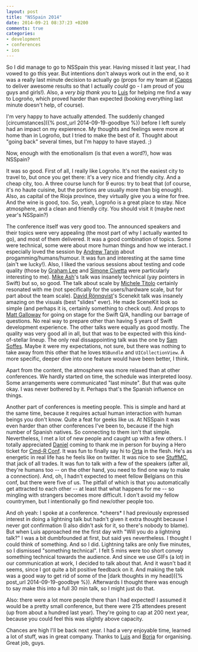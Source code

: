 ```yaml
---
layout: post
title: "NSSpain 2014"
date: 2014-09-21 08:37:23 +0200
comments: true
categories:
- development
- conferences
- ios
---
```


So I did manage to go to NSSpain this year. Having missed it last year, I had vowed to go this year. But intentions don't always work out in the end, so it was a really last minute decision to actually go (props for my team at [iCapps](http://icapps.com) to deliver awesome results so that I actually *could* go - I am proud of you guys and girls!). Also, a *very big thank you* to [Luis](http://twitter.com/lascorbe) for helping me find a way to Logroño, which proved harder than expected (booking everything last minute doesn't help, of course).

I'm very happy to have actually attended. The suddenly changed [circumstances]({% post_url 2014-09-19-goodbye %}) before I left surely had an impact on my expierence. My thoughts and feelings were more at home than in Logroño, but I tried to make the best of it. Thought about "going back" several times, but I'm happy to have stayed. ;)

Now, enough with the emotionalism (is that even a word?), how was NSSpain?

It was so good. First of all, I really like Logroño. It's not the easiest city to travel to, but once you get there: it's a very nice and friendly city. And a cheap city, too. A three course lunch for 9 euros: try to beat that (of course, it's no haute cuisine, but the portions are usually more than big enough). Also, as capital of the Rioja province, they virtually give you a wine for free. And the wine is good, too. So, yeah, Logroño is a great place to stay. Nice atmosphere, and a clean and friendly city. You should visit it (maybe next year's NSSpain?)

The conference itself was very good too. The announced speakers and their topics were very appealing (the most part of why I actually wanted to go), and most of them delivered. It was a good combination of topics. Some were technical, some were about more human things and how we interact. I especially loved the session by [Andrew Tarvin](http://twitter.com/humorthatworks) about progamming/humans/humour. It was fun and interesting at the same time (ain't we lucky!). Also, I liked the various sessions about testing and code quality (those by [Graham Lee](http://twitter.com/secboffin) and [Simone Civetta](https://twitter.com/viteinfinite) were particularly interesting to me). [Mike Ash](http://twitter.com/mikeash)'s talk was insanely technical (yay pointers in Swift) but so, so good. The talk about scale by [Michele Titolo](http://twitter.com/micheletitolo) certainly resonated with me (not specifically for the users/hardware scale, but for part about the team scale). [David Rönnqvist](http://twitter.com/davidronnqvist)'s Scenekit talk was insanely amazing on the visuals (best "slides" ever). He made SceneKit look so simple (and perhaps it is, certainly something to check out). And props to [Matt Galloway](http://twitter.com/mattjgalloway) for going on stage for the Swift Q/A, handling our barrage of questions. No real way to prepare other than having 5 years of Swift development experience. The other talks were equally as good mostly. The quality was very good all in all, but that was to be expected with this kind-of-stellar lineup. The only real dissappointing talk was the one by [Sam Soffes](http://twitter.com/soffes). Maybe it were my expectations, not sure, but there was nothing to take away from this other that he loves `NSBundle` and `UICollectionView`. A more specific, deeper dive into one feature would have been better, I think.

Apart from the content, the atmosphere was more relaxed than at other conferences. We hardly started on time, the schedule was interpreted loosy. Some arrangements were communicated "last minute". But that was quite okay. I was never bothered by it. Perhaps that's the Spanish influence on things.

Another part of conferences is meeting people. This is simple and hard at the same time, because it requires actual human interaction with human beings you don't know. Quite a feat for geeks like us. At NSSpain it was even harder than other conferences I've been to, because if the high number of Spanish natives. So connecting to them isn't that simple. Nevertheless, I met a lot of new people and caught up with a few others. I totally appreciated [Daniel](http://www.twitter.com/Daniel1of1) coming to thank me in person for buying a Hero ticket for [Cmd-R Conf](http://cmdrconf.com). It was fun to finally say hi to [Orta](http://twitter.com/orta) in the flesh. He's as energetic in real life has he feels like on twitter. It was nice to see [StuffMC](http://twitter.com/StuffMC), that jack of all trades. It was fun to talk with a few of the speakers (after all, they're humans too -- on the other hand, you need to find one way to make a connection). And, oh, I hadn't expected to meet fellow Belgians on this conf, but there were five of us. The pitfall of which is that you automatically get attracted to each other -- at least that what happens for me -- so mingling with strangers becomes more difficult. I don't avoid my fellow countrymen, but I intentionally go find new/other people too.

And oh yeah: I spoke at a conference. \*cheers\* I had previously expressed interest in doing a lightning talk but hadn't given it extra thought because I never got confirmation (I also didn't ask for it, so there's nobody to blame). But when Luis approached me the first day with "Will you do a lightning talk?" I was a bit dumbfounded at first, but said yes nevertheless. I thought I could think of something. And so I did. Lightning talks are only five minutes, so I dismissed "something technical". I felt 5 mins were too short convey something technical towards the audience. And since we use GIFs (a lot) in our communication at work, I decided to talk about that. And it wasn't bad it seems, since I got quite a bit positive feedback on it. And making the talk was a good way to get rid of some of the [dark thoughts in my head]({% post_url 2014-09-19-goodbye %}). Afterwards I thought there was enough to say make this into a full 30 min talk, so I might just do that.

Also: there were a lot more people there than I had expected! I assumed it would be a pretty small conference, but there were 215 attendees present (up from about a hundred last year). They're going to cap at 200 next year, because you could feel this was slightly above capacity.

Chances are high I'll be back next year. I had a very enjoyable time, learned a lot of stuff, was in great company. Thanks to [Luis](http://twitter.com/lascorbe) and [Borja](http://twitter.com/borjareinares) for organising. Great job, guys.
